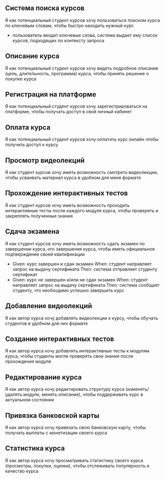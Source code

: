 ## Система поиска курсов
Я как потенциальный студент курсов хочу пользоваться поиском курса по ключевым словам, чтобы быстро находить нужный курс
- пользователь вводит ключевые слова, система выдает ему список курсов, подходящих по контексту запроса
## Описание курса
Я как потенциальный студент курсов хочу видеть подробное описание (цель, длительность, программа) курса, чтобы принять решение о покупке курса
## Регистрация на платформе
Я как потенциальный студент курсов хочу зарегистрироваться на платформе, чтобы получать доступ в свой личный кабинет
## Оплата курса
Я как потенциальный студент курсов хочу оплатить курс онлайн чтобы получить доступ к курсу
## Просмотр видеолекций
Я как студент курсов хочу иметь возможность смотреть видеолекции, чтобы усваивать материал курса в удобном для меня формате
## Прохождение интерактивных тестов
Я как студент курсов хочу иметь возможность проходить интерактивные тесты после каждого модуля курса, чтобы проверять и закреплять полученные знания 
## Сдача экзамена
Я как студент курсов хочу иметь возможность сдать экзамен по завершении курса,   ого завершения курса, чтобы иметь официальное подтверждение своей квалификации        
- Given: курс завершен и сдан экзамен When: студент направляет запрос на выдачу сертификата Then: система отправляет студенту сертификат
- Given: курс не завершен и/или не сдан экзамен When: студент направляет запрос на выдачу сертификата Then: система сообщает студенту, что необходимо успешно завершить курс
## Добавление видеолекций
Я как автор курса хочу добавлять видеолекции к курсу, чтобы обучать студентов в удобном для них формате
## Создание интерактивных тестов
Я как автор курса хочу добавлять интерактивные тесты к модулям курса, чтобы студенты могли проверять свои знания после прохождения модуля
## Редактирование курса
Я как автор курса хочу редактировать структуру курса (изменять/удалять модули, менять описание), чтобы поддерживать курс в актуальном состоянии
## Привязка банковской карты
Я как автор курса хочу привязать свою банковскую карту, чтобы получать выплаты с монетизации своего курса
## Статистика курса
Я как автор курса хочу просматривать статистику своего курса (просмотры, покупки, оценки), чтобы отслеживать популярность и качество курса
